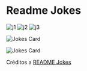 # Readme Jokes

![j1](https://readme-jokes.vercel.app/api?theme=onedark)
![j2](https://readme-jokes.vercel.app/api?theme=tokyonight)
![j3](https://readme-jokes.vercel.app/api?theme=pinkish)

<!-- Markdown -->

![Jokes Card](https://readme-jokes.vercel.app/api?theme=vue)

<!-- HTML -->
<img src="https://readme-jokes.vercel.app/api?theme=monokai" alt="Jokes Card" />

Créditos a [README Jokes][jokes]

[jokes]: https://github.com/ABSphreak/readme-jokes

